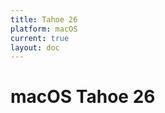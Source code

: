 ```yaml
---
title: Tahoe 26
platform: macOS
current: true
layout: doc
---
```


# macOS Tahoe 26

<LatestFeatures 
  title="Tahoe 26" 
  platform="macOS"
  dataPath="/v2/macos_data_feed.json" 
  linksData="/v1/essential_links.json"
/>

<SecurityInfo 
  title="Tahoe 26" 
  platform="macOS"
  dataPath="/v2/macos_data_feed.json"
/>
